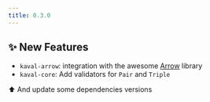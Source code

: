```yaml
---
title: 0.3.0
---
```


## ✨ New Features

* `kaval-arrow`: integration with the awesome [Arrow](https://arrow-kt.io) library
* `kaval-core`: Add validators for `Pair` and `Triple`

⬆️ And update some dependencies versions
